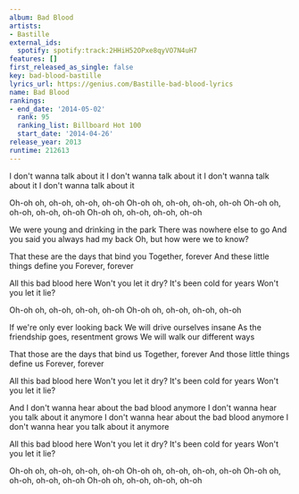 ```yaml
---
album: Bad Blood
artists:
- Bastille
external_ids:
  spotify: spotify:track:2HHiH52OPxe8qyVO7N4uH7
features: []
first_released_as_single: false
key: bad-blood-bastille
lyrics_url: https://genius.com/Bastille-bad-blood-lyrics
name: Bad Blood
rankings:
- end_date: '2014-05-02'
  rank: 95
  ranking_list: Billboard Hot 100
  start_date: '2014-04-26'
release_year: 2013
runtime: 212613
---
```

I don't wanna talk about it
I don't wanna talk about it
I don't wanna talk about it
I don't wanna talk about it


Oh-oh oh, oh-oh, oh-oh, oh-oh
Oh-oh oh, oh-oh, oh-oh, oh-oh
Oh-oh oh, oh-oh, oh-oh, oh-oh
Oh-oh oh, oh-oh, oh-oh, oh-oh


We were young and drinking in the park
There was nowhere else to go
And you said you always had my back
Oh, but how were we to know?


That these are the days that bind you
Together, forever
And these little things define you
Forever, forever


All this bad blood here
Won't you let it dry?
It's been cold for years
Won't you let it lie?


Oh-oh oh, oh-oh, oh-oh, oh-oh
Oh-oh oh, oh-oh, oh-oh, oh-oh


If we're only ever looking back
We will drive ourselves insane
As the friendship goes, resentment grows
We will walk our different ways


That those are the days that bind us
Together, forever
And those little things define us
Forever, forever


All this bad blood here
Won't you let it dry?
It's been cold for years
Won't you let it lie?


And I don't wanna hear about the bad blood anymore
I don't wanna hear you talk about it anymore
I don't wanna hear about the bad blood anymore
I don't wanna hear you talk about it anymore


All this bad blood here
Won't you let it dry?
It's been cold for years
Won't you let it lie?


Oh-oh oh, oh-oh, oh-oh, oh-oh
Oh-oh oh, oh-oh, oh-oh, oh-oh
Oh-oh oh, oh-oh, oh-oh, oh-oh
Oh-oh oh, oh-oh, oh-oh, oh-oh
